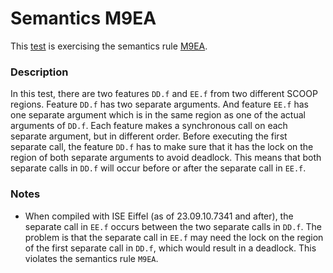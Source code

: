 # Semantics M9EA

This [test](.) is exercising the semantics rule [M9EA](../Readme.md).

### Description

In this test, there are two features `DD.f` and `EE.f` from two different SCOOP regions. Feature `DD.f` has two separate arguments. And feature `EE.f` has one separate argument which is in the same region as one of the actual arguments of `DD.f`. Each feature makes a synchronous call on each separate argument, but in different order. Before executing the first separate call, the feature `DD.f` has to make sure that it has the lock on the region of both separate arguments to avoid deadlock. This means that both separate calls in `DD.f` will occur before or after the separate call in `EE.f`.

### Notes

* When compiled with ISE Eiffel (as of 23.09.10.7341 and after), the separate call in `EE.f` occurs between the two separate calls in `DD.f`. The problem is that the separate call in `EE.f` may need the lock on the region of the first separate call in `DD.f`, which would result in a deadlock. This violates the semantics rule `M9EA`.
